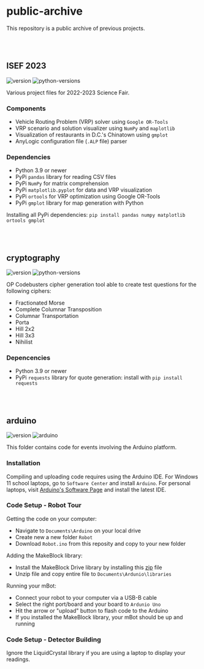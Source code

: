 # public-archive

This repository is a public archive of previous projects. 

<br><br>

## ISEF 2023

![version](https://img.shields.io/badge/release-v3.0.0-blue)
![python-versions](https://img.shields.io/badge/python-3.9_%7C_3.10_%7C_3.11-limegreen)

Various project files for 2022-2023 Science Fair. 

### Components
- Vehicle Routing Problem (VRP) solver using `Google OR-Tools`
- VRP scenario and solution visualizer using `NumPy` and `maplotlib`
- Visualization of restaurants in D.C.'s Chinatown using `gmplot`
- AnyLogic configuration file (`.ALP` file) parser

### Dependencies
- Python 3.9 or newer
- PyPi `pandas` library for reading CSV files
- PyPi `NumPy` for matrix comprehension
- PyPi `matplotlib.pyplot` for data and VRP visualization
- PyPi `ortools` for VRP optimization using Google OR-Tools
- PyPi `gmplot` library for map generation with Python

Installing all PyPi dependencies: `pip install pandas numpy matplotlib ortools gmplot`

<br><br>


## cryptography
![version](https://img.shields.io/badge/release-v3.1.0-blue)
![python-versions](https://img.shields.io/badge/python-3.9_%7C_3.10_%7C_3.11-limegreen)

OP Codebusters cipher generation tool able to create test questions for the following ciphers: 
- Fractionated Morse
- Complete Columnar Transposition
- Columnar Transportation
- Porta
- Hill 2x2
- Hill 3x3
- Nihilist


### Depencencies
- Python 3.9 or newer
- PyPi `requests` library for quote generation: install with `pip install requests`

<br><br>



## arduino
![version](https://img.shields.io/badge/release-v1.0.0-blue)
![arduino](https://img.shields.io/static/v1?label=Arduino&message=v2.2.1&logo=arduino&logoColor=white&color=blue)

This folder contains code for events involving the Arduino platform. 

### Installation
Compiling and uploading code requires using the Arduino IDE. For Windows 11 school laptops, go to `Software Center` and install `Arduino`. For personal laptops, visit [Arduino's Software Page](https://www.arduino.cc/en/software) and install the latest IDE.


### Code Setup - Robot Tour

Getting the code on your computer: 
- Navigate to `Documents\Arduino` on your local drive
- Create new a new folder `Robot`
- Download `Robot.ino` from this reposity and copy to your new folder

Adding the MakeBlock library:
- Install the MakeBlock Drive library by installing this [zip](https://codeload.github.com/Makeblock-official/Makeblock-Libraries/zip/master) file
- Unzip file and copy entire file to `Documents\Ardunio\libraries`

Running your mBot:
- Connect your robot to your computer via a USB-B cable
- Select the right port/board and your board to `Ardunio Uno`
- Hit the arrow or "upload" button to flash code to the Arduino
- If you installed the MakeBlock library, your mBot should be up and running


### Code Setup - Detector Building

Ignore the LiquidCrystal library if you are using a laptop to display your readings.

